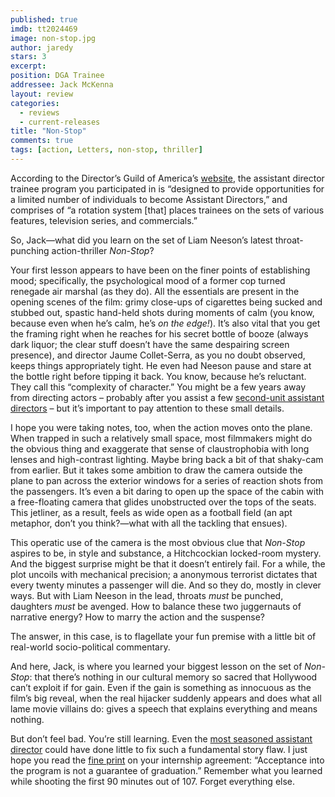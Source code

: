 ```yaml
---
published: true
imdb: tt2024469
image: non-stop.jpg
author: jaredy
stars: 3
excerpt: 
position: DGA Trainee 
addressee: Jack McKenna
layout: review
categories: 
  - reviews
  - current-releases
title: "Non-Stop"
comments: true
tags: [action, Letters, non-stop, thriller]
---
```

<p>According to the Director&rsquo;s Guild of America&rsquo;s <a href="http://www.dgatrainingprogram.org/">website</a>, the assistant director trainee program you participated in is &ldquo;designed to provide opportunities for a limited number of individuals to become Assistant Directors,&rdquo; and comprises of &ldquo;a rotation system [that] places trainees on the sets of various features, television series, and commercials.&rdquo;</p>
<p>So, Jack&mdash;what did you learn on the set of Liam Neeson&rsquo;s latest throat-punching action-thriller <em>Non-Stop</em>?</p>
<p>Your first lesson appears to have been on the finer points of establishing mood; specifically, the psychological mood of a former cop turned renegade air marshal (as they do). All the essentials are present in the opening scenes of the film: grimy close-ups of cigarettes being sucked and stubbed out, spastic hand-held shots during moments of calm (you know, because even when he&rsquo;s calm, he&rsquo;s <em>on the edge!</em>). It&rsquo;s also vital that you get the framing right when he reaches for his secret bottle of booze (always dark liquor; the clear stuff doesn&rsquo;t have the same despairing screen presence), and director Jaume Collet-Serra, as you no doubt observed, keeps things appropriately tight. He even had Neeson pause and stare at the bottle right before tipping it back. You know, because he&rsquo;s reluctant. They call this &ldquo;complexity of character.&rdquo; You might be a few years away from directing actors &ndash; probably after you assist a few <a href="/content/2013/3/8/oz-the-great-and-powerful.html">second-unit assistant directors</a> &ndash; but it&rsquo;s important to pay attention to these small details.</p>
<p>I hope you were taking notes, too, when the action moves onto the plane. When trapped in such a relatively small space, most filmmakers might do the obvious thing and exaggerate that sense of claustrophobia with long lenses and high-contrast lighting. Maybe bring back a bit of that shaky-cam from earlier. But it takes some ambition to draw the camera outside the plane to pan across the exterior windows for a series of reaction shots from the passengers. It&rsquo;s even a bit daring to open up the space of the cabin with a free-floating camera that glides unobstructed over the tops of the seats. This jetliner, as a result, feels as wide open as a football field (an apt metaphor, don&rsquo;t you think?&mdash;what with all the tackling that ensues).</p>
<p>This operatic use of the camera is the most obvious clue that <em>Non-Stop</em> aspires to be, in style and substance, a Hitchcockian locked-room mystery. And the biggest surprise might be that it doesn&rsquo;t entirely fail. For a while, the plot uncoils with mechanical precision; a anonymous terrorist dictates that every twenty minutes a passenger will die. And so they do, mostly in clever ways. But with Liam Neeson in the lead, throats <em>must</em> be punched, daughters <em>must </em>be avenged. How to balance these two juggernauts of narrative energy? How to marry the action and the suspense?</p>
<p>The answer, in this case, is to flagellate your fun premise with a little bit of real-world socio-political commentary.</p>
<p>And here, Jack, is where you learned your biggest lesson on the set of <em>Non-Stop</em>: that there&rsquo;s nothing in our cultural memory so sacred that Hollywood can&rsquo;t exploit if for gain. Even if the gain is something as innocuous as the film&rsquo;s big reveal, when the real hijacker suddenly appears and does what all lame movie villains do: gives a speech that explains everything and means nothing.</p>
<p>But don&rsquo;t feel bad. You&rsquo;re still learning. Even the <a href="/content/2012/5/18/battleship.html">most seasoned assistant director</a> could have done little to fix such a fundamental story flaw. I just hope you read the <a href="http://www.dgatrainingprogram.org/index.php?mnu=3">fine print</a> on your internship agreement: &ldquo;Acceptance into the program is not a guarantee of graduation.&rdquo; Remember what you learned while shooting the first 90 minutes out of 107. Forget everything else.</p>
